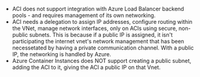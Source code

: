 - ACI does not support integration with Azure Load Balancer backend pools - and requires management of its own networking. 
- ACI needs a delegation to assign IP addresses, configure routing within the VNet, manage network interfaces, only on ACIs using secure, non-public subnets. This is because if a public IP is assigned, it isn't participating the internet vnet's network management that has been necessetated by having a private communication channel. With a public IP, the networking is handled by Azure. 
- Azure Container Instances does NOT support creating a public subnet, adding the ACI to it, giving the ACI a public IP on that Vnet. 